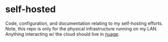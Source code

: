 # self-hosted

Code, configuration, and documentation relating to my self-hosting efforts.
Note, this repo is only for the physical infrastructure running on my LAN.
Anything interacting w/ the cloud should live in
[nuage](https://github.com/mattjmcnaughton/nuage).
